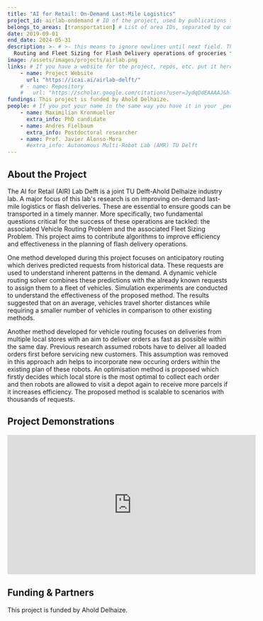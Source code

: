 ```yaml
---
title: "AI for Retail: On-Demand Last-Mile Logistics"
project_id: airlab-ondemand # ID of the project, used by publications to display in this project.
belongs_to_areas: [transportation] # List of area IDs, separated by commas.
date: 2019-09-01
end_date: 2024-05-31
description: >- # >- this means to ignore newlines until next field. This is the short project description, displayed in the project's card"
  Routing and Fleet Sizing for Flash Delivery operations of groceries from multiple depots.
image: /assets/images/projects/airlab.png
links: # If you have a website for the project, repos, etc. put it here.
    - name: Project Website
      url: "https://icai.ai/airlab-delft/"
    # - name: Repository
    #   url: "https://scholar.google.com/citations?user=JydqDdEAAAAJ&hl=en&inst=6173373803492361994&oi=ao"
fundings: This project is funded by Ahold Delhaize.
people: # If you put your name in the same way you have it in your _people entry, your preferred link will be added. extra_info is optional.
    - name: Maximilian Kronmueller
      extra_info: PhD candidate
    - name: Andres Fielbaum
      extra_info: Postdoctoral researcher
    - name: Prof. Javier Alonso-Mora
      #extra_info: Autonomous Multi-Robot Lab (AMR) TU Delft
---
```

<!-- Here you put the main body of the page, in markdown. You can also mix in html, or change this .md to .html -->
<!-- The fields of People, Funding, Links and Publications will be generated automatically -->

## About the Project

The AI for Retail (AIR) Lab Delft is a joint TU Delft-Ahold Delhaize industry lab. A major focus of this lab's research is on improving on-demand last-mile logistics or flash deliveries. These are essential to ensure goods can be transported in a timely manner. More specifically, two fundamental questions critical for the success of these operations are tackled: the associated Vehicle Routing Problem and the associated Fleet Sizing Problem. This project aims to contribute algorithms to improve efficiency and effectiveness in the planning of flash delivery operations.

One method developed during this project focuses on anticipatory routing which derives predicted requests from historical data. These requests are used to understand inherent patterns in the demand. A dynamic vehicle routing solver combines these predictions with the already known requests to assign them to a fleet of vehicles. Simulation experiments are conducted to understand the effectiveness of the proposed method. The results suggested that on an average, vehicles travel shorter distances while requiring a smaller number of vehicles in comparison to other existing methods. 

Another method developed for vehicle routing focuses on deliveries from multiple local stores with an aim to deliver orders as fast as possible within the same day. Previous research assumed robots have to deliver all loaded orders first before servicing new customers. This assumption was removed in this approach adn helps to incorporate new occuring orders within the existing plan of these robots. An optimisation method is proposed which firstly decides which local store is the most optimal to collect each order and then robots are allowed to visit a depot again to receive more parcels if it increases efficiency. The proposed method is scalable to scenarios with thousands of requests.  




## Project Demonstrations

<div class="video-wrapper ratio ratio-16x9"> 
  <iframe width="560" height="315" src="https://www.youtube.com/embed/WJ5i-X34idk?si=1V-hG24oJcCgpFIp&mute=1" title="YouTube video player" frameborder="0" allow="accelerometer; autoplay; clipboard-write; encrypted-media; gyroscope; picture-in-picture; web-share" referrerpolicy="strict-origin-when-cross-origin" allowfullscreen></iframe>
</div>


## Funding & Partners

This project is funded by Ahold Delhaize.
